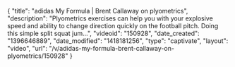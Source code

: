 {
    "title": "adidas My Formula | Brent Callaway on plyometrics",
    "description": "Plyometrics exercises can help you with your explosive speed and ability to change direction quickly on the football pitch. Doing this simple split squat jum...",
    "videoid": "150928",
    "date_created": "1396646889",
    "date_modified": "1418181256",
    "type": "captivate",
    "layout": "video",
    "url": "\/v\/adidas-my-formula-brent-callaway-on-plyometrics\/150928"
}